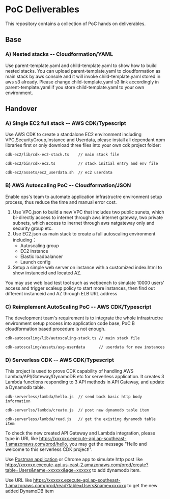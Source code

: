 # PoC Deliverables

This repository contains a collection of PoC hands on deliverables.

## Base

### A) Nested stacks -- Cloudformation/YAML
Use parent-template.yaml and child-template.yaml to show how to build nested stacks. You can upload parent-template.yaml to cloudformation as main stack by aws console and it will invoke child-template.yaml stored in aws s3 already. Please change child-template.yaml s3 link accordingly in parent-template.yaml if you store child-template.yaml to your own environment.

## Handover
### A) Single EC2 full stack -- AWS CDK/Typescript
Use AWS CDK to create a standalone EC2 environment including VPC,SecurityGroup,Instance and Userdata, please install all dependant npm libraries first or only download three files into your own cdk project folder:

    cdk-ec2/lib/cdk-ec2-stack.ts    // main stack file

    cdk-ec2/bin/cdk-ec2.ts          // stack initial entry and env file

    cdk-ec2/assets/ec2_userdata.sh  // ec2 userdata

### B) AWS Autoscaling PoC -- Cloudformation/JSON
Enable ops's team to automate application infrastructre environment setup process, thus reduce the time and manual error cost.
1. Use VPC.json to build a new VPC that includes two public sunets, which bi-directly access to internet through aws internet gateway, two private subnets, which access to inernet through aws natgateway only and security group etc. 
2. Use EC2.json as main stack to create a full autoscaling environment including：
    - Autoscaling group
    - EC2 instance
    - Elastic loadbalancer
    - Launch config
3. Setup a simple web server on instance with a customized index.html to show instanceid and located AZ.
   
You may use web load test tool such as webbench to simulate 10000 users' access and trigger scaleup policy to start more instances, then find out different instanceid and AZ through ELB URL address

### C) Reimplement AutoScaling PoC -- AWS CDK/Typescript
The development team's requirement is to integrate the whole infrastructre environment setup process into application code base, PoC B cloudformation based procedure is not enough. 

    cdk-autoscaling/lib/autoscaling-stack.ts // main stack file

    cdk-autoscaling/assets/asg-userdata      // userdata for new instances

### D) Serverless CDK -- AWS CDK/Typescript
This project is used to prove CDK capability of handling AWS Lambda/API/Gateway/DynamoDB etc for serverless application. It creates 3 Lambda functions responding to 3 API methods in API Gateway, and update a Dynamodb table. 

    cdk-serverless/lambda/hello.js  // send back basic http body information

    cdk-serverlss/lambda/create.js  // post new dynamodb table item 

    cdk-serverless/lambda/read.js   // get the existing dynamodb table item

To check the new created API Gateway and Lambda integration, please type in URL like https://xxxxxx.execute-api.ap-southeast-1.amazonaws.com/prod/hello, you may get the message "Hello and welcome to this serverless CDK project!".

Use [Postman application](https://www.postman.com/downloads/) or Chrome app to simulate http post like https://xxxxxx.execute-api.us-east-2.amazonaws.com/prod/create?table=Users&name=xxxxxx&age=xxxxxx to add dynamodb item.

Use URL like https://xxxxxx.execute-api.ap-southeast-1.amazonaws.com/prod/read?table=Users&name=xxxxxx to get the new added DynamoDB item 
